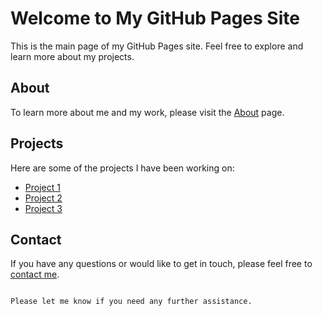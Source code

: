 # Welcome to My GitHub Pages Site

This is the main page of my GitHub Pages site. Feel free to explore and learn more about my projects.

## About

To learn more about me and my work, please visit the [About](about.md) page.

## Projects

Here are some of the projects I have been working on:

- [Project 1](https://github.com/user/project1)
- [Project 2](https://github.com/user/project2)
- [Project 3](https://github.com/user/project3)

## Contact

If you have any questions or would like to get in touch, please feel free to [contact me](mailto:your-email@example.com).

```

Please let me know if you need any further assistance.